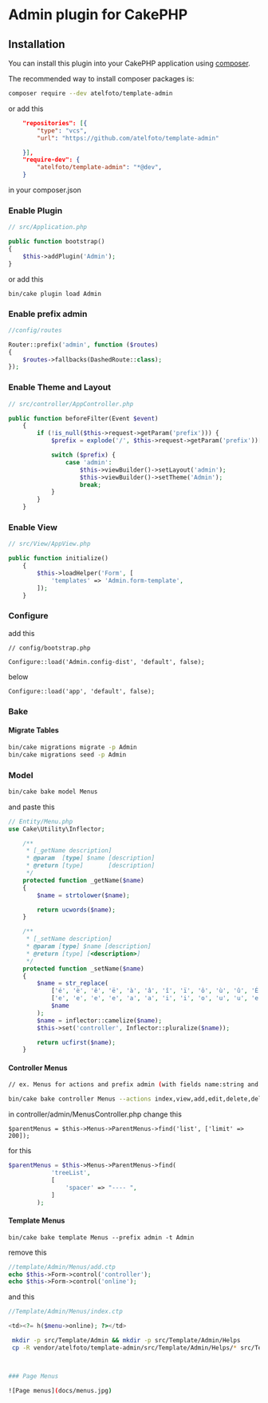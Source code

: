 # Admin plugin for CakePHP

## Installation
You can install this plugin into your CakePHP application using [composer](https://getcomposer.org).

The recommended way to install composer packages is:
```bash
composer require --dev atelfoto/template-admin
```
or add this
```json
    "repositories": [{
        "type": "vcs",
        "url": "https://github.com/atelfoto/template-admin"

    }],
    "require-dev": {
        "atelfoto/template-admin": "*@dev",
    }
```
in your composer.json


### Enable Plugin

```php
// src/Application.php

public function bootstrap()
{
    $this->addPlugin('Admin');
}
```
or add this
```
bin/cake plugin load Admin
```

### Enable prefix admin

```php
//config/routes

Router::prefix('admin', function ($routes)
{
    $routes->fallbacks(DashedRoute::class);
});
```

### Enable Theme and Layout
```php
// src/controller/AppController.php

public function beforeFilter(Event $event)
    {
        if (!is_null($this->request->getParam('prefix'))) {
            $prefix = explode('/', $this->request->getParam('prefix'))[0];

            switch ($prefix) {
                case 'admin':
                    $this->viewBuilder()->setLayout('admin');
                    $this->viewBuilder()->setTheme('Admin');
                    break;
            }
        }
    }
```
### Enable View

```php
// src/View/AppView.php

public function initialize()
    {
        $this->loadHelper('Form', [
            'templates' => 'Admin.form-template',
        ]);
    }
```
### Configure

add this
```
// config/bootstrap.php

Configure::load('Admin.config-dist', 'default', false);
```

below

```
Configure::load('app', 'default', false);
```
### Bake

#### Migrate Tables

```bash
bin/cake migrations migrate -p Admin
bin/cake migrations seed -p Admin

```

### Model

```bash
bin/cake bake model Menus
```
and paste this
```php
// Entity/Menu.php
use Cake\Utility\Inflector;

    /**
     * [_getName description]
     * @param  [type] $name [description]
     * @return [type]       [description]
     */
    protected function _getName($name)
    {
        $name = strtolower($name);

        return ucwords($name);
    }

    /**
     * [_setName description]
     * @param [type] $name [description]
     * @return [type] [<description>]
     */
    protected function _setName($name)
    {
        $name = str_replace(
            ['é', 'è', 'ê', 'ë', 'à', 'â', 'î', 'ï', 'ô', 'ù', 'û', 'É', 'È', 'Ê', 'Ë', 'À', 'Â', 'Î', 'Ï', 'Ô', 'Ù', 'Û'],
            ['e', 'e', 'e', 'e', 'a', 'a', 'i', 'i', 'o', 'u', 'u', 'e', 'e', 'e', 'e', 'a', 'a', 'i', 'i', 'o', 'u', 'u' ],
            $name
        );
        $name = inflector::camelize($name);
        $this->set('controller', Inflector::pluralize($name));

        return ucfirst($name);
    }
```

#### Controller Menus

```bash
// ex. Menus for actions and prefix admin (with fields name:string and online:boolean ).

bin/cake bake controller Menus --actions index,view,add,edit,delete,deleteAll,moveUp,moveDown,online, --prefix admin -t Admin
```
in controller/admin/MenusController.php change this
```
$parentMenus = $this->Menus->ParentMenus->find('list', ['limit' => 200]);
```
for this
```php
$parentMenus = $this->Menus->ParentMenus->find(
            'treeList',
            [
                'spacer' => "---- ",
            ]
        );
```

#### Template Menus

```
bin/cake bake template Menus --prefix admin -t Admin
```
remove this
```php
//template/Admin/Menus/add.ctp
echo $this->Form->control('controller');
echo $this->Form->control('online');
```
and this
```php
//Template/Admin/Menus/index.ctp

<td><?= h($menu->online); ?></td>
```
```bash
 mkdir -p src/Template/Admin && mkdir -p src/Template/Admin/Helps
 cp -R vendor/atelfoto/template-admin/src/Template/Admin/Helps/* src/Template/Admin/Helps/



### Page Menus

![Page menus](docs/menus.jpg)

